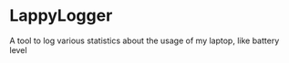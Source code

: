LappyLogger
===========

A tool to log various statistics about the usage of my laptop, like battery level

